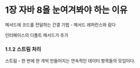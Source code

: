 # 1장 자바 8을 눈여겨봐야 하는 이유

메서드에 코드를 전달하는 간결 기법 - 메서드 레퍼런스와 람다

인터페이스의 디폴트 메서드가 추가



### 1.1.2 스트림 처리

스트림 - 한 번에 한 개씩 만들어지는 연속적인 데이터 항목들의 모임이다.

